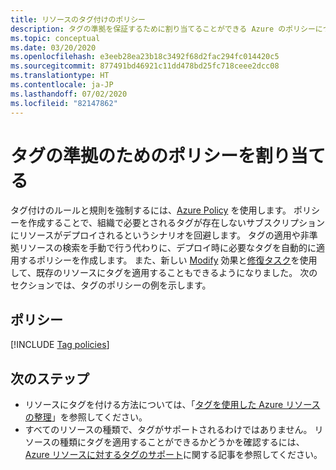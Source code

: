 ```yaml
---
title: リソースのタグ付けのポリシー
description: タグの準拠を保証するために割り当てることができる Azure のポリシーについて説明します。
ms.topic: conceptual
ms.date: 03/20/2020
ms.openlocfilehash: e3eeb28ea23b18c3492f68d2fac294fc014420c5
ms.sourcegitcommit: 877491bd46921c11dd478bd25fc718ceee2dcc08
ms.translationtype: HT
ms.contentlocale: ja-JP
ms.lasthandoff: 07/02/2020
ms.locfileid: "82147862"
---
```

# <a name="assign-policies-for-tag-compliance"></a>タグの準拠のためのポリシーを割り当てる

タグ付けのルールと規則を強制するには、[Azure Policy](../../governance/policy/overview.md) を使用します。 ポリシーを作成することで、組織で必要とされるタグが存在しないサブスクリプションにリソースがデプロイされるというシナリオを回避します。 タグの適用や非準拠リソースの検索を手動で行う代わりに、デプロイ時に必要なタグを自動的に適用するポリシーを作成します。 また、新しい [Modify](../../governance/policy/concepts/effects.md#modify) 効果と[修復タスク](../../governance/policy/how-to/remediate-resources.md)を使用して、既存のリソースにタグを適用することもできるようになりました。 次のセクションでは、タグのポリシーの例を示します。

## <a name="policies"></a>ポリシー

[!INCLUDE [Tag policies](../../../includes/policy/samples/bycat/policies-tags.md)]

## <a name="next-steps"></a>次のステップ

* リソースにタグを付ける方法については、「[タグを使用した Azure リソースの整理](tag-resources.md)」を参照してください。
* すべてのリソースの種類で、タグがサポートされるわけではありません。 リソースの種類にタグを適用することができるかどうかを確認するには、[Azure リソースに対するタグのサポート](tag-support.md)に関する記事を参照してください。
